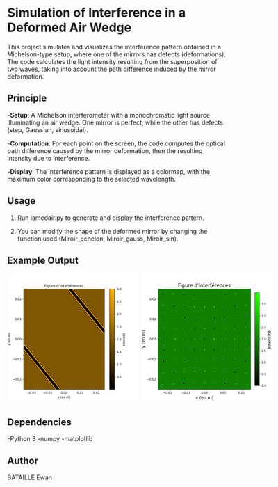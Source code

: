 # Simulation of Interference in a Deformed Air Wedge

This project simulates and visualizes the interference pattern obtained in a Michelson-type setup, where one of the mirrors has defects (deformations). The code calculates the light intensity resulting from the superposition of two waves, taking into account the path difference induced by the mirror deformation.

## Principle

-**Setup**: A Michelson interferometer with a monochromatic light source illuminating an air wedge. One mirror is perfect, while the other has defects (step, Gaussian, sinusoidal).

-**Computation**: For each point on the screen, the code computes the optical path difference caused by the mirror deformation, then the resulting intensity due to interference.

-**Display**: The interference pattern is displayed as a colormap, with the maximum color corresponding to the selected wavelength.

## Usage

1. Run lamedair.py to generate and display the interference pattern.

2. You can modify the shape of the deformed mirror by changing the function used (Miroir_echelon, Miroir_gauss, Miroir_sin).

## Example Output
<div style="display: flex; gap: 10px;"> <img src="inter_sin.png" alt="Sinusoidal interference" width="300"/> <img src="inter_gauss.png" alt="Gaussian interference" width="300"/> </div>

## Dependencies

-Python 3
-numpy
-matplotlib

## Author

BATAILLE Ewan
